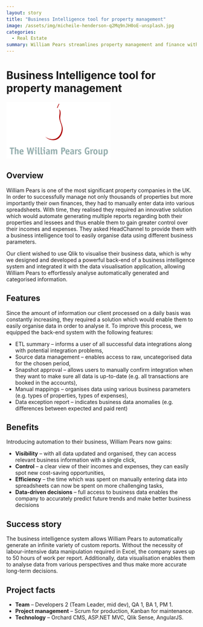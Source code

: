 ```yaml
---
layout: story
title: "Business Intelligence tool for property management"
image: /assets/img/micheile-henderson-q2Mq9nJH0oE-unsplash.jpg
categories:
  - Real Estate
summary: William Pears streamlines property management and finance with automated, versatile business intelligence system, enhancing decision-making and efficiency.
---
```


# Business Intelligence tool for property management

![Table1](/assets/img/unnamed-4.png)

## Overview
William Pears is one of the most significant property companies in the UK. In order to successfully manage not only thousands of properties but more importantly their own finances, they had to manually enter data into various spreadsheets. With time, they realised they required an innovative solution which would automate generating multiple reports regarding both their properties and lessees and thus enable them to gain greater control over their incomes and expenses. They asked HeadChannel to provide them with a business intelligence tool to easily organise data using different business parameters.

Our client wished to use Qlik to visualise their business data, which is why we designed and developed a powerful back-end of a business intelligence system and integrated it with the data visualisation application, allowing William Pears to effortlessly analyse automatically generated and categorised information.


## Features
Since the amount of information our client processed on a daily basis was constantly increasing, they required a solution which would enable them to easily organise data in order to analyse it. To improve this process, we equipped the back-end system with the following features:

- ETL summary – informs a user of all successful data integrations along with potential integration problems,
- Source data management – enables access to raw, uncategorised data for the chosen period,
- Snapshot approval – allows users to manually confirm integration when they want to make sure all data is up-to-date (e.g. all transactions are booked in the accounts),
- Manual mappings – organises data using various business parameters (e.g. types of properties, types of expenses),
- Data exception report – indicates business data anomalies (e.g. differences between expected and paid rent)

## Benefits
Introducing automation to their business, William Pears now gains:

- **Visibility** – with all data updated and organised, they can access relevant business information with a single click,
- **Control** – a clear view of their incomes and expenses, they can easily spot new cost-saving opportunities,
- **Efficiency** – the time which was spent on manually entering data into spreadsheets can now be spent on more challenging tasks,
- **Data-driven decisions** – full access to business data enables the company to accurately predict future trends and make better business decisions

## Success story
The business intelligence system allows William Pears to automatically generate an infinite variety of custom reports. Without the necessity of labour-intensive data manipulation required in Excel, the company saves up to 50 hours of work per report. Additionally, data visualisation enables them to analyse data from various perspectives and thus make more accurate long-term decisions.

## Project facts
- **Team** – Developers 2 (Team Leader, mid dev), QA 1, BA 1, PM 1.
- **Project management** – Scrum for production, Kanban for maintenance.
- **Technology** – Orchard CMS, ASP.NET MVC, Qlik Sense, AngularJS.
